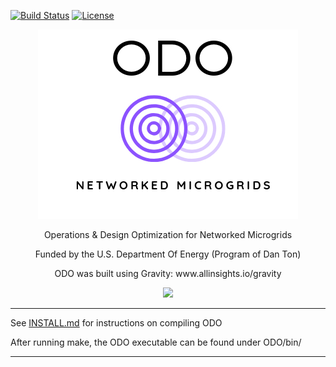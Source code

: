 [![Build Status](https://travis-ci.org/lanl-ansi/ODO.svg?branch=master)](https://travis-ci.org/lanl-ansi/ODO)
[![License](https://img.shields.io/badge/License-BSD--3-brightgreen.svg)](https://opensource.org/licenses/BSD-3-Clause)

<p align="center">
<img src="media/LOGO.jpg">
</p>
<p align="center"> Operations & Design Optimization for Networked Microgrids </p>
<p align="center">Funded by the U.S. Department Of Energy (Program of Dan Ton)</p>

<p align="center">ODO was built using Gravity: www.allinsights.io/gravity</p>

<p align="center">
<img src="https://static.wixstatic.com/media/c6cff5_dd7659693c6247dc8eb8605d3dca95e8~mv2_d_3300_2550_s_4_2.png/v1/crop/x_1058,y_575,w_1183,h_1225/fill/w_288,h_298,al_c,usm_0.66_1.00_0.01/c6cff5_dd7659693c6247dc8eb8605d3dca95e8~mv2_d_3300_2550_s_4_2.png" width="250">
</p>


*****************************
See [INSTALL.md](INSTALL.md) for instructions on compiling ODO

After running make, the ODO executable can be found under ODO/bin/
*****************************
